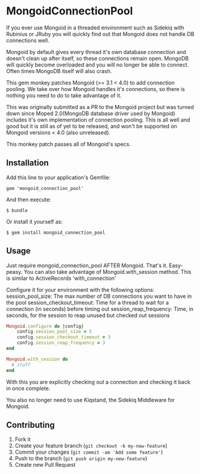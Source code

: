 # MongoidConnectionPool

If you ever use Mongoid in a threaded environment such as Sidekiq with Rubinius
or JRuby you will quickly find out that Mongoid does not handle DB connections
well.

Mongoid by default gives every thread it's own database connection and doesn't
clean up after itself, so these connections remain open.
MongoDB will quickly become overloaded and you will no longer be able to connect.
Often times MongoDB itself will also crash.

This gem monkey patches Mongoid (>= 3.1 < 4.0) to add connection pooling.
We take over how Mongoid handles it's connections, so there is nothing you need
to do to take advantage of it.

This was originally submitted as a PR to the Mongoid project but was turned down
since Moped 2.0(MongoDB database driver used by Mongoid) includes it's own
implementation of connection pooling.
This is all well and good but it is still as of yet to be released, and won't
be supported on Mongoid versions < 4.0 (also unreleased).

This monkey patch passes all of Mongoid's specs.

## Installation

Add this line to your application's Gemfile:

    gem 'mongoid_connection_pool'

And then execute:

    $ bundle

Or install it yourself as:

    $ gem install mongoid_connection_pool

## Usage

Just require mongoid_connection_pool AFTER Mongoid.  That's it.  Easy-peasy.
You can also take advantage of Mongoid.with_session method.
This is similar to ActiveRecords 'with_connection'

Configure it for your environment with the following options:
session_pool_size: The max number of DB connections you want to have in the pool
session_checkout_timeout: Time for a thread to wait for a connection (in seconds) before timing out
session_reap_frequency: Time, in seconds, for the session to reap unused but checked out sessions
```ruby
Mongoid.configure do |config|
    config.session_pool_size = 5
    config.session_checkout_timeout = 3
    config.session_reap_frequency = 3
end
```


```ruby
Mongoid.with_session do
  # stuff
end
```
With this you are explicitly checking out a connection and checking it back in
once complete.

You also no longer need to use Kiqstand, the Sidekiq Middleware for Mongoid.

## Contributing

1. Fork it
2. Create your feature branch (`git checkout -b my-new-feature`)
3. Commit your changes (`git commit -am 'Add some feature'`)
4. Push to the branch (`git push origin my-new-feature`)
5. Create new Pull Request
